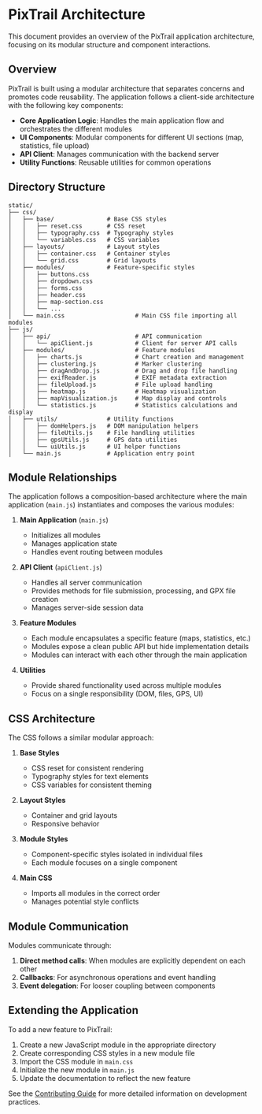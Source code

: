 # PixTrail Architecture

This document provides an overview of the PixTrail application architecture, focusing on its modular structure and component interactions.

## Overview

PixTrail is built using a modular architecture that separates concerns and promotes code reusability. The application follows a client-side architecture with the following key components:

- **Core Application Logic**: Handles the main application flow and orchestrates the different modules
- **UI Components**: Modular components for different UI sections (map, statistics, file upload)
- **API Client**: Manages communication with the backend server
- **Utility Functions**: Reusable utilities for common operations

## Directory Structure

```
static/
├── css/
│   ├── base/               # Base CSS styles
│   │   ├── reset.css       # CSS reset
│   │   ├── typography.css  # Typography styles
│   │   └── variables.css   # CSS variables
│   ├── layouts/            # Layout styles
│   │   ├── container.css   # Container styles
│   │   └── grid.css        # Grid layouts
│   ├── modules/            # Feature-specific styles
│   │   ├── buttons.css
│   │   ├── dropdown.css
│   │   ├── forms.css
│   │   ├── header.css
│   │   ├── map-section.css
│   │   └── ...
│   └── main.css                    # Main CSS file importing all modules
├── js/
│   ├── api/                        # API communication
│   │   └── apiClient.js            # Client for server API calls
│   ├── modules/                    # Feature modules
│   │   ├── charts.js               # Chart creation and management
│   │   ├── clustering.js           # Marker clustering
│   │   ├── dragAndDrop.js          # Drag and drop file handling
│   │   ├── exifReader.js           # EXIF metadata extraction
│   │   ├── fileUpload.js           # File upload handling
│   │   ├── heatmap.js              # Heatmap visualization
│   │   ├── mapVisualization.js     # Map display and controls
│   │   └── statistics.js           # Statistics calculations and display
│   ├── utils/              # Utility functions
│   │   ├── domHelpers.js   # DOM manipulation helpers
│   │   ├── fileUtils.js    # File handling utilities
│   │   ├── gpsUtils.js     # GPS data utilities
│   │   └── uiUtils.js      # UI helper functions
│   └── main.js             # Application entry point
```

## Module Relationships

The application follows a composition-based architecture where the main application (`main.js`) instantiates and composes the various modules:

1. **Main Application** (`main.js`)
   - Initializes all modules
   - Manages application state
   - Handles event routing between modules

2. **API Client** (`apiClient.js`)
   - Handles all server communication
   - Provides methods for file submission, processing, and GPX file creation
   - Manages server-side session data

3. **Feature Modules**
   - Each module encapsulates a specific feature (maps, statistics, etc.)
   - Modules expose a clean public API but hide implementation details
   - Modules can interact with each other through the main application

4. **Utilities**
   - Provide shared functionality used across multiple modules
   - Focus on a single responsibility (DOM, files, GPS, UI)

## CSS Architecture

The CSS follows a similar modular approach:

1. **Base Styles**
   - CSS reset for consistent rendering
   - Typography styles for text elements
   - CSS variables for consistent theming

2. **Layout Styles**
   - Container and grid layouts
   - Responsive behavior

3. **Module Styles**
   - Component-specific styles isolated in individual files
   - Each module focuses on a single component

4. **Main CSS**
   - Imports all modules in the correct order
   - Manages potential style conflicts

## Module Communication

Modules communicate through:

1. **Direct method calls**: When modules are explicitly dependent on each other
2. **Callbacks**: For asynchronous operations and event handling
3. **Event delegation**: For looser coupling between components

## Extending the Application

To add a new feature to PixTrail:

1. Create a new JavaScript module in the appropriate directory
2. Create corresponding CSS styles in a new module file
3. Import the CSS module in `main.css`
4. Initialize the new module in `main.js`
5. Update the documentation to reflect the new feature

See the [Contributing Guide](contributing.md) for more detailed information on development practices.
